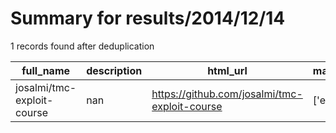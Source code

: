 
# Summary for results/2014/12/14
    
1 records found after deduplication

| full_name | description | html_url | matched_list | matched_count | pushed_at | size | stargazers_count | language | forks_count | vul_ids |
|----------------------------|---------------|-----------------------------------------------|----------------|-----------------|---------------------------|--------|--------------------|------------|---------------|-----------|
| josalmi/tmc-exploit-course | nan | https://github.com/josalmi/tmc-exploit-course | ['exploit'] | 1 | 2014-12-14 23:11:58+00:00 | 412 | 0 | Java | 0 | [] |
